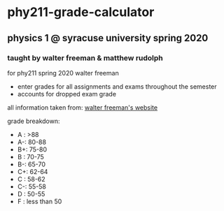 # phy211-grade-calculator
## physics 1 @ syracuse university spring 2020
### taught by walter freeman & matthew rudolph
for phy211 spring 2020 walter freeman

- enter grades for all assignments and exams throughout the semester
- accounts for dropped exam grade

all information taken from: [walter freeman's website](walterfreeman.github.io/phy211/syllabus.html)

grade breakdown:
- A : >88
- A-: 80-88
- B+: 75-80
- B : 70-75
- B-: 65-70
- C+: 62-64
- C : 58-62
- C-: 55-58
- D : 50-55
- F : less than 50
